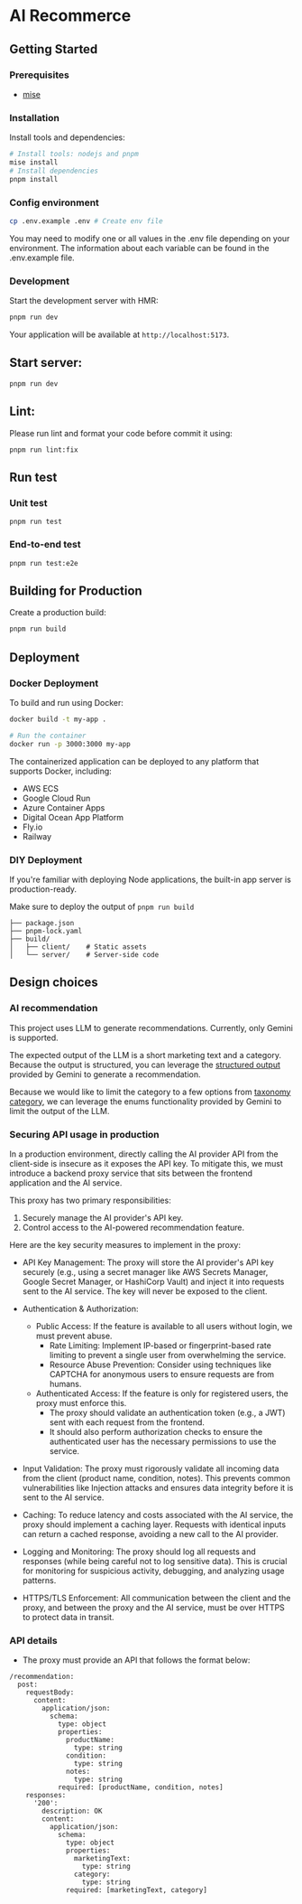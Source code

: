 # AI Recommerce

## Getting Started

### Prerequisites

- [mise](https://mise.jdx.dev/installing-mise.html)

### Installation

Install tools and dependencies:

```bash
# Install tools: nodejs and pnpm
mise install
# Install dependencies
pnpm install
```

### Config environment

```bash
cp .env.example .env # Create env file
```

You may need to modify one or all values in the .env file depending on your environment. The information about each variable can be found in the .env.example file.

### Development

Start the development server with HMR:

```bash
pnpm run dev
```

Your application will be available at `http://localhost:5173`.

## Start server:

```shell
pnpm run dev
```

## Lint:
Please run lint and format your code before commit it using:

```shell
pnpm run lint:fix
```

## Run test
### Unit test

```shell
pnpm run test
```

### End-to-end test

```shell
pnpm run test:e2e
```

## Building for Production

Create a production build:

```bash
pnpm run build
```

## Deployment

### Docker Deployment

To build and run using Docker:

```bash
docker build -t my-app .

# Run the container
docker run -p 3000:3000 my-app
```

The containerized application can be deployed to any platform that supports Docker, including:

- AWS ECS
- Google Cloud Run
- Azure Container Apps
- Digital Ocean App Platform
- Fly.io
- Railway

### DIY Deployment

If you're familiar with deploying Node applications, the built-in app server is production-ready.

Make sure to deploy the output of `pnpm run build`

```
├── package.json
├── pnpm-lock.yaml
├── build/
│   ├── client/    # Static assets
│   └── server/    # Server-side code
```

## Design choices 

### AI recommendation

This project uses LLM to generate recommendations. Currently, only Gemini is supported.

The expected output of the LLM is a short marketing text and a category. Because the output is structured, you can leverage the [structured output](https://ai.google.dev/gemini-api/docs/structured-output) provided by Gemini to generate a recommendation.

Because we would like to limit the category to a few options from [taxonomy category](https://www.google.com/basepages/producttype/taxonomy-with-ids.en-US.txt), we can leverage the enums functionality provided by Gemini to limit the output of the LLM.

### Securing API usage in production

In a production environment, directly calling the AI provider API from the client-side is insecure as it exposes the API key. To mitigate this, we must introduce a backend proxy service that sits between the frontend application and the AI service.

This proxy has two primary responsibilities:
1. Securely manage the AI provider's API key.
2. Control access to the AI-powered recommendation feature.

Here are the key security measures to implement in the proxy:

- API Key Management: The proxy will store the AI provider's API key securely (e.g., using a secret manager like AWS Secrets Manager, Google Secret Manager, or HashiCorp Vault) and inject it into requests sent to the AI service. The key will never be exposed to the client.

- Authentication & Authorization:
  - Public Access: If the feature is available to all users without login, we must prevent abuse.
      - Rate Limiting: Implement IP-based or fingerprint-based rate limiting to prevent a single user from overwhelming the service.
      - Resource Abuse Prevention: Consider using techniques like CAPTCHA for anonymous users to ensure requests are from humans.
  - Authenticated Access: If the feature is only for registered users, the proxy must enforce this.
    - The proxy should validate an authentication token (e.g., a JWT) sent with each request from the frontend.
    - It should also perform authorization checks to ensure the authenticated user has the necessary permissions to use the service.

- Input Validation: The proxy must rigorously validate all incoming data from the client (product name, condition, notes). This prevents common vulnerabilities like Injection attacks and ensures data integrity before it is sent to the AI service.

- Caching: To reduce latency and costs associated with the AI service, the proxy should implement a caching layer. Requests with identical inputs can return a cached response, avoiding a new call to the AI provider.

- Logging and Monitoring: The proxy should log all requests and responses (while being careful not to log sensitive data). This is crucial for monitoring for suspicious activity, debugging, and analyzing usage patterns.

- HTTPS/TLS Enforcement: All communication between the client and the proxy, and between the proxy and the AI service, must be over HTTPS to protect data in transit.

### API details 
  - The proxy must provide an API that follows the format below:
  ```openapi generator
  /recommendation:
    post:
      requestBody:
        content:
          application/json:
            schema:
              type: object
              properties:
                productName:
                  type: string
                condition:
                  type: string
                notes:
                  type: string
              required: [productName, condition, notes]
      responses:
        '200':
          description: OK
          content:
            application/json:
              schema:
                type: object
                properties:
                  marketingText:
                    type: string 
                  category: 
                    type: string 
                required: [marketingText, category]
  ```
